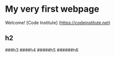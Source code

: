 # My very first webpage
Welcome! [Code Institute] (https://codeinstitute.net) 
## h2
###h3
####h4 
#####h5
######h6 